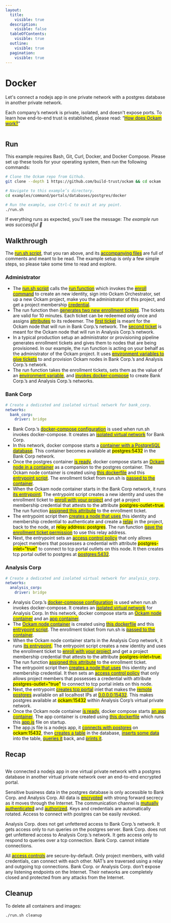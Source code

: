 ```yaml
---
layout:
  title:
    visible: true
  description:
    visible: false
  tableOfContents:
    visible: true
  outline:
    visible: true
  pagination:
    visible: true
---
```


# Docker

Let's connect a nodejs app in one private network with a postgres database in another private network.&#x20;

Each company’s network is private, isolated, and doesn't expose ports. To learn how end-to-end trust is established, please read: “[<mark style="color:blue;">How does Ockam work?</mark>](../../../how-does-ockam-work.md)”

<figure><img src="../../../.gitbook/assets/Screenshot 2024-02-09 at 8.51.05 AM (1).png" alt=""><figcaption></figcaption></figure>

## Run

This example requires Bash, Git, Curl, Docker, and Docker Compose. Please set up these tools for your operating system, then run the following commands:

```bash
# Clone the Ockam repo from Github.
git clone --depth 1 https://github.com/build-trust/ockam && cd ockam

# Navigate to this example’s directory.
cd examples/command/portals/databases/postgres/docker

# Run the example, use Ctrl-C to exit at any point.
./run.sh
```

If everything runs as expected, you'll see the message: _The example run was successful 🥳_

## Walkthrough

The [<mark style="color:blue;">run.sh script</mark>](https://github.com/build-trust/ockam/blob/develop/examples/command/portals/databases/postgres/docker/run.sh), that you ran above, and its [<mark style="color:blue;">accompanying files</mark>](https://github.com/build-trust/ockam/tree/develop/examples/command/portals/databases/postgres/docker) are full of comments and meant to be read. The example setup is only a few simple steps, so please take some time to read and explore.

### Administrator

* The [<mark style="color:blue;">run.sh script</mark>](https://github.com/build-trust/ockam/blob/develop/examples/command/portals/databases/postgres/docker/run.sh) calls the [<mark style="color:blue;">run function</mark>](https://github.com/build-trust/ockam/blob/develop/examples/command/portals/databases/postgres/docker/run.sh#L14) which invokes the [<mark style="color:blue;">enroll command</mark>](https://github.com/build-trust/ockam/blob/develop/examples/command/portals/databases/postgres/kubernetes/run.sh#L16-L29) to create an new identity, sign into Ockam Orchestrator, set up a new Ockam project, make you the administrator of this project, and get a project membership [<mark style="color:blue;">credential</mark>](../../../reference/protocols/identities.md#credentials).
* The run function then [<mark style="color:blue;">generates two new enrollment tickets</mark>](https://github.com/build-trust/ockam/blob/develop/examples/command/portals/databases/postgres/docker/run.sh#L30-L48). The tickets are valid for 10 minutes. Each ticket can be redeemed only once and assigns [<mark style="color:blue;">attributes</mark>](../../../reference/protocols/identities.md#credentials) to its redeemer. The [<mark style="color:blue;">first ticket</mark>](https://github.com/build-trust/ockam/blob/develop/examples/command/portals/databases/postgres/docker/run.sh#L30-L39) is meant for the Ockam node that will run in Bank Corp.’s network. The [<mark style="color:blue;">second ticket</mark>](https://github.com/build-trust/ockam/blob/develop/examples/command/portals/databases/postgres/docker/run.sh#L41-L48) is meant for the Ockam node that will run in Analysis Corp.’s network.
* In a typical production setup an administrator or provisioning pipeline generates enrollment tickets and gives them to nodes that are being provisioned. In our example, the run function is acting on your behalf as the administrator of the Ockam project. It uses [<mark style="color:blue;">environment variables to give tickets</mark>](https://github.com/build-trust/ockam/blob/develop/examples/command/portals/databases/postgres/docker/run.sh#L55C28-L55C65) to and provision Ockam nodes in Bank Corp.’s and Analysis Corp.’s network.
* The run function takes the enrollment tickets, sets them as the value of an [<mark style="color:blue;">environment variable</mark>](https://github.com/build-trust/ockam/blob/develop/examples/command/portals/databases/postgres/docker/run.sh#L55C28-L55C65), and [<mark style="color:blue;">invokes docker-compose</mark>](https://github.com/build-trust/ockam/blob/develop/examples/command/portals/databases/postgres/docker/run.sh#L50-L65) to create Bank Corp.’s and Analysis Corp.’s networks.

### Bank Corp

```yaml
# Create a dedicated and isolated virtual network for bank_corp.
networks:
  bank_corp:
    driver: bridge
```

* Bank Corp.’s [<mark style="color:blue;">docker-compose configuration</mark>](https://github.com/build-trust/ockam/blob/develop/examples/command/portals/databases/postgres/docker/bank\_corp/docker-compose.yml) is used when run.sh invokes docker-compose. It creates an [<mark style="color:blue;">isolated virtual network</mark>](https://github.com/build-trust/ockam/blob/develop/examples/command/portals/databases/postgres/docker/bank\_corp/docker-compose.yml#L3-L6) for Bank Corp.
* In this network, docker compose starts a [<mark style="color:blue;">container with a PostgreSQL database</mark>](https://github.com/build-trust/ockam/blob/develop/examples/command/portals/databases/postgres/docker/bank\_corp/docker-compose.yml#L9-L17). This container becomes available at <mark style="background-color:yellow;">postgres:5432</mark> in the Bank Corp network.
* Once the postgres container [<mark style="color:blue;">is ready</mark>](https://github.com/build-trust/ockam/blob/develop/examples/command/portals/databases/postgres/docker/bank\_corp/docker-compose.yml#L24C5-L24C27), docker compose starts an [<mark style="color:blue;">Ockam node in a container</mark>](https://github.com/build-trust/ockam/blob/develop/examples/command/portals/databases/postgres/docker/bank\_corp/docker-compose.yml#L23-L33) as a companion to the postgres container. The Ockam node container is created using [<mark style="color:blue;">this dockerfile</mark>](https://github.com/build-trust/ockam/blob/develop/examples/command/portals/databases/postgres/docker/ockam.dockerfile) and this [<mark style="color:blue;">entrypoint script</mark>](https://github.com/build-trust/ockam/blob/develop/examples/command/portals/databases/postgres/docker/bank\_corp/run\_ockam.sh). The enrollment ticket from run.sh is [<mark style="color:blue;">passed to the container</mark>](https://github.com/build-trust/ockam/blob/develop/examples/command/portals/databases/postgres/docker/bank\_corp/docker-compose.yml#L29).
* When the Ockam node container starts in the Bank Corp network, it runs [<mark style="color:blue;">its entrypoint</mark>](https://github.com/build-trust/ockam/blob/develop/examples/command/portals/databases/postgres/docker/bank\_corp/run\_ockam.sh)<mark style="color:blue;">.</mark> The entrypoint script creates a new identity and uses the enrollment ticket to [<mark style="color:blue;">enroll with your project</mark>](https://github.com/build-trust/ockam/blob/develop/examples/command/portals/databases/postgres/docker/bank\_corp/run\_ockam.sh#L6-L19) and get a project membership credential that attests to the attribute <mark style="background-color:yellow;">postgres-outlet=true.</mark> The run function [<mark style="color:blue;">assigned this attribute</mark>](https://github.com/build-trust/ockam/blob/develop/examples/command/portals/databases/postgres/docker/run.sh#L30-L39) to the enrollment ticket.
* The entrypoint script then [<mark style="color:blue;">creates a node that uses</mark> ](https://github.com/build-trust/ockam/blob/develop/examples/command/portals/databases/postgres/docker/bank\_corp/run\_ockam.sh#L21-L33)this identity and membership credential to authenticate and create a [<mark style="color:blue;">relay</mark>](../../../reference/protocols/routing.md#relay) in the project, back to the node, at <mark style="background-color:yellow;">relay address: postgres</mark>. The run function [<mark style="color:blue;">gave the enrollment ticket permission</mark>](https://github.com/build-trust/ockam/blob/develop/examples/command/portals/databases/postgres/docker/run.sh#L39C44-L39C60) to use this relay address.
* Next, the entrypoint sets an [<mark style="color:blue;">access control policy</mark>](https://github.com/build-trust/ockam/blob/develop/examples/command/portals/databases/postgres/docker/bank\_corp/run\_ockam.sh#L32C56-L32C91) that only allows project members that possesses a credential with attribute <mark style="background-color:yellow;">postgres-inlet="true"</mark> to connect to tcp portal outlets on this node. It then creates tcp portal outlet to postgres at [<mark style="color:blue;">postgres:5432</mark>](https://github.com/build-trust/ockam/blob/develop/examples/command/portals/databases/postgres/docker/bank\_corp/run\_ockam.sh#L33C30-L33C43).

### Analysis Corp

```yaml
# Create a dedicated and isolated virtual network for analysis_corp.
networks:
  analysis_corp:
    driver: bridge
```

* Analysis Corp.’s [<mark style="color:blue;">docker-compose configuration</mark>](https://github.com/build-trust/ockam/blob/develop/examples/command/portals/databases/postgres/docker/analysis\_corp/docker-compose.yml) is used when run.sh invokes docker-compose. It creates an [<mark style="color:blue;">isolated virtual network</mark>](https://github.com/build-trust/ockam/blob/develop/examples/command/portals/databases/postgres/docker/analysis\_corp/docker-compose.yml#L3-L6) for Analysis Corp. In this network, docker compose starts an [<mark style="color:blue;">Ockam node container</mark>](https://github.com/build-trust/ockam/blob/develop/examples/command/portals/databases/postgres/docker/analysis\_corp/docker-compose.yml#L9-L20) and an [<mark style="color:blue;">app container</mark>](https://github.com/build-trust/ockam/blob/develop/examples/command/portals/databases/postgres/docker/analysis\_corp/docker-compose.yml#L22-L33).
* The [<mark style="color:blue;">Ockam node container</mark>](https://github.com/build-trust/ockam/blob/develop/examples/command/portals/databases/postgres/docker/analysis\_corp/docker-compose.yml#L9-L20) is created using [<mark style="color:blue;">this dockerfile</mark>](https://github.com/build-trust/ockam/blob/develop/examples/command/portals/databases/postgres/docker/ockam.dockerfile) and this [<mark style="color:blue;">entrypoint script</mark>](https://github.com/build-trust/ockam/blob/develop/examples/command/portals/databases/postgres/docker/analysis\_corp/run\_ockam.sh). The enrollment ticket from run.sh is [<mark style="color:blue;">passed to the container</mark>](https://github.com/build-trust/ockam/blob/develop/examples/command/portals/databases/postgres/docker/analysis\_corp/docker-compose.yml#L18).
* When the Ockam node container starts in the Analysis Corp network, it runs [<mark style="color:blue;">its entrypoint</mark>](https://github.com/build-trust/ockam/blob/develop/examples/command/portals/databases/postgres/docker/analysis\_corp/run\_ockam.sh)<mark style="color:blue;">.</mark> The entrypoint script creates a new identity and uses the enrollment ticket to [<mark style="color:blue;">enroll with your project</mark> ](https://github.com/build-trust/ockam/blob/develop/examples/command/portals/databases/postgres/docker/analysis\_corp/run\_ockam.sh#L6-L19)and get a project membership credential that attests to the attribute <mark style="background-color:yellow;">postgres-inlet=true.</mark> The run function [<mark style="color:blue;">assigned this attribute</mark>](https://github.com/build-trust/ockam/blob/develop/examples/command/portals/databases/postgres/docker/run.sh#L41-L48) to the enrollment ticket.
* The entrypoint script then [<mark style="color:blue;">creates a node that uses</mark>](https://github.com/build-trust/ockam/blob/develop/examples/command/portals/databases/postgres/docker/analysis\_corp/run\_ockam.sh#L21-L30) this identity and membership credential. It then sets an [<mark style="color:blue;">access control policy</mark>](https://github.com/build-trust/ockam/blob/develop/examples/command/portals/databases/postgres/docker/analysis\_corp/run\_ockam.sh#L29C55-L29C91) that only allows project members that possesses a credential with attribute <mark style="background-color:yellow;">postgres-outlet="true"</mark> to connect to tcp portal inlets on this node.
* Next, the entrypoint [<mark style="color:blue;">creates tcp portal</mark>](https://github.com/build-trust/ockam/blob/develop/examples/command/portals/databases/postgres/docker/analysis\_corp/run\_ockam.sh#L30) inlet that makes the [<mark style="color:blue;">remote postgres</mark>](https://github.com/build-trust/ockam/blob/develop/examples/command/portals/databases/postgres/docker/analysis\_corp/run\_ockam.sh#L30C50-L30C58) available on all localhost IPs at [<mark style="color:blue;">0.0.0.0:15432</mark>](https://github.com/build-trust/ockam/blob/develop/examples/command/portals/databases/postgres/docker/analysis\_corp/run\_ockam.sh#L30C31-L30C44). This makes postgres available at <mark style="background-color:yellow;">ockam:15432</mark> within Analysis Corp’s virtual private network.
* Once the Ockam node container [<mark style="color:blue;">is ready</mark>](https://github.com/build-trust/ockam/blob/develop/examples/command/portals/databases/postgres/docker/analysis\_corp/docker-compose.yml#L27), docker compose starts [<mark style="color:blue;">an app container</mark>](https://github.com/build-trust/ockam/blob/develop/examples/command/portals/databases/postgres/docker/analysis\_corp/docker-compose.yml#L22-L33). The app container is created using [<mark style="color:blue;">this dockerfile</mark>](https://github.com/build-trust/ockam/blob/develop/examples/command/portals/databases/postgres/docker/analysis\_corp/app.dockerfile) which runs this [<mark style="color:blue;">app.js</mark>](https://github.com/build-trust/ockam/blob/develop/examples/command/portals/databases/postgres/docker/analysis\_corp/app.js) file on startup.
* The app.js file is a nodejs app, it [<mark style="color:blue;">connects with postgres</mark>](https://github.com/build-trust/ockam/blob/develop/examples/command/portals/databases/postgres/docker/analysis\_corp/app.js#L3-L27) on <mark style="background-color:yellow;">ockam:15432</mark>, then [<mark style="color:blue;">creates a table</mark>](https://github.com/build-trust/ockam/blob/develop/examples/command/portals/databases/postgres/docker/analysis\_corp/app.js#L41-L42) in the database, [<mark style="color:blue;">inserts some data</mark>](https://github.com/build-trust/ockam/blob/develop/examples/command/portals/databases/postgres/docker/analysis\_corp/app.js#L44-L48) into the table, [<mark style="color:blue;">queries it</mark>](https://github.com/build-trust/ockam/blob/develop/examples/command/portals/databases/postgres/docker/analysis\_corp/app.js#L50-L51) back, and [<mark style="color:blue;">prints it</mark>](https://github.com/build-trust/ockam/blob/develop/examples/command/portals/databases/postgres/docker/analysis\_corp/app.js#L52).

## Recap

<figure><img src="../../../.gitbook/assets/Screenshot 2024-02-09 at 8.51.05 AM (2).png" alt=""><figcaption></figcaption></figure>

We connected a nodejs app in one virtual private network with a postgres database in another virtual private network over an end-to-end encrypted portal.

Sensitive business data in the postgres database is only accessible to Bank Corp. and Analysis Corp. All data is [<mark style="color:blue;">encrypted</mark>](../../../reference/protocols/secure-channels.md) with strong forward secrecy as it moves through the Internet. The communication channel is [<mark style="color:blue;">mutually authenticated</mark>](../../../reference/protocols/secure-channels.md) and [<mark style="color:blue;">authorized</mark>](../../../reference/protocols/access-controls.md). Keys and credentials are automatically rotated. Access to connect with postgres can be easily revoked.

Analysis Corp. does not get unfettered access to Bank Corp.’s network. It gets access only to run queries on the postgres server. Bank Corp. does not get unfettered access to Analysis Corp.’s network. It gets access only to respond to queries over a tcp connection. Bank Corp. cannot initiate connections.

All [<mark style="color:blue;">access controls</mark>](../../../reference/protocols/access-controls.md) are secure-by-default. Only project members, with valid credentials, can connect with each other. NAT’s are traversed using a relay and outgoing tcp connections. Bank Corp. or Analysis Corp. don’t expose any listening endpoints on the Internet. Their networks are completely closed and protected from any attacks from the Internet.

## Cleanup

To delete all containers and images:

```sh
./run.sh cleanup
```
